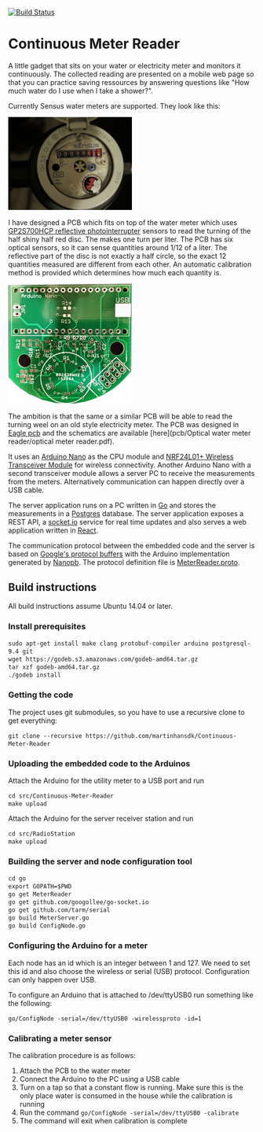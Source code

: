[![Build Status](https://travis-ci.org/martinhansdk/Continuous-Meter-Reader.png)](https://travis-ci.org/martinhansdk/Continuous-Meter-Reader)

# Continuous Meter Reader

A little gadget that sits on your water or electricity meter and monitors it continuously.
The collected reading are presented on a mobile web page so that you can practice saving
ressources by answering questions like "How much water do I use when I take a shower?".

Currently Sensus water meters are supported. They look like this:

<img alt="Sensus water meter" src="pcb/Optical water meter reader/sensus_meter.jpg" width="50%">

I have designed a PCB which fits on top of the water meter which uses [GP2S700HCP reflective photointerrupter](http://www.sharp-world.com/products/device/lineup/data/pdf/datasheet/gp2s700hcp_e.pdf) sensors to read the turning of the half shiny half red disc. The makes one turn per liter. The PCB has six optical sensors, so it can sense quantities around 1/12 of a liter. The reflective part of the disc is not exactly a half circle, so the exact 12 quantities measured are different from each other. An automatic calibration method is provided which determines how much each quantity is.

<img alt="Photo of the PCB" src="pcb/Optical water meter reader/optical meter reader pcb photo.png" width="50%">

The ambition is that the same or a similar PCB will be able to read the turning weel on an old style electricity meter. The PCB was designed in [Eagle pcb](http://www.cadsoftusa.com/) and the schematics are available [here](pcb/Optical water meter reader/optical meter reader.pdf).

It uses an [Arduino Nano](https://www.arduino.cc/en/Main/ArduinoBoardNano) as the CPU module and [NRF24L01+ Wireless Transceiver Module](http://www.icstation.com/1pcs-nrf24l0124ghz-wireless-transceiver-module-arduino-p-1388.html) for wireless connectivity. Another Arduino Nano with a second transceiver module allows a server PC to receive the measurements from the meters. Alternatively communication can happen directly over a USB cable.

The server application runs on a PC written in [Go](https://golang.org/) and stores the measurements in a [Postgres](http://www.postgresql.org) database. The server application exposes a REST API, a [socket.io](http://socket.io/) service for real time updates and also serves a web application written in [React](http://facebook.github.io/react/).

The communication protocol between the embedded code and the server is based on [Google's protocol buffers](https://developers.google.com/protocol-buffers/) with the Arduino implementation generated by [Nanopb](http://koti.kapsi.fi/jpa/nanopb/). The protocol definition file is [MeterReader.proto](MeterReader.proto).

## Build instructions

All build instructions assume Ubuntu 14.04 or later.

### Install prerequisites

    sudo apt-get install make clang protobuf-compiler arduino postgresql-9.4 git
    wget https://godeb.s3.amazonaws.com/godeb-amd64.tar.gz
    tar xzf godeb-amd64.tar.gz
    ./godeb install

### Getting the code

The project uses git submodules, so you have to use a recursive clone to get everything:

    git clone --recursive https://github.com/martinhansdk/Continuous-Meter-Reader

### Uploading the embedded code to the Arduinos

Attach the Arduino for the utility meter to a USB port and run

    cd src/Continuous-Meter-Reader
    make upload
    
Attach the Arduino for the server receiver station and run

    cd src/RadioStation
    make upload
    
### Building the server and node configuration tool

    cd go
    export GOPATH=$PWD
    go get MeterReader
    go get github.com/googollee/go-socket.io
    go get github.com/tarm/serial
    go build MeterServer.go 
    go build ConfigNode.go 

### Configuring the Arduino for a meter

Each node has an id which is an integer between 1 and 127. We need to set this id and also choose the wireless or serial (USB) protocol. Configuration can only happen over USB.

To configure an Arduino that is attached to /dev/ttyUSB0 run something like the following:

    go/ConfigNode -serial=/dev/ttyUSB0 -wirelessproto -id=1
    

### Calibrating a meter sensor

The calibration procedure is as follows:

1. Attach the PCB to the water meter
2. Connect the Arduino to the PC using a USB cable
3. Turn on a tap so that a constant flow is running. Make sure this is the only place water is consumed in the house while the calibration is running
4. Run the command `go/ConfigNode -serial=/dev/ttyUSB0 -calibrate`
5. The command will exit when calibration is complete

